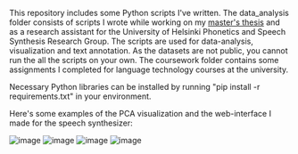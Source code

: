 This repository includes some Python scripts I've written. The data_analysis folder consists of scripts I wrote while working on my [master's thesis](http://urn.fi/URN:NBN:fi:hulib-202206152518) and as a research assistant for the University of Helsinki Phonetics and Speech Synthesis Research Group. The scripts are used for data-analysis, visualization and text annotation. As the datasets are not public, you cannot run the all the scripts on your own. The coursework folder contains some assignments I completed for language technology courses at the university.

Necessary Python libraries can be installed by running "pip install -r requirements.txt" in your environment.

Here's some examples of the PCA visualization and the web-interface I made for the speech synthesizer:

![image](https://user-images.githubusercontent.com/77778762/234537039-7dda1b98-dc28-409b-93df-7357f1adde08.png)
![image](https://user-images.githubusercontent.com/77778762/234274202-8ba3d723-f1a9-427e-ad99-8630c4a68adc.png)
![image](https://user-images.githubusercontent.com/77778762/234274433-7ae67d1e-464d-419a-8325-f9cf89875271.png)
![image](https://user-images.githubusercontent.com/77778762/234274503-64f94a89-1cfe-410c-ac2f-3987e55c3c9b.png)
